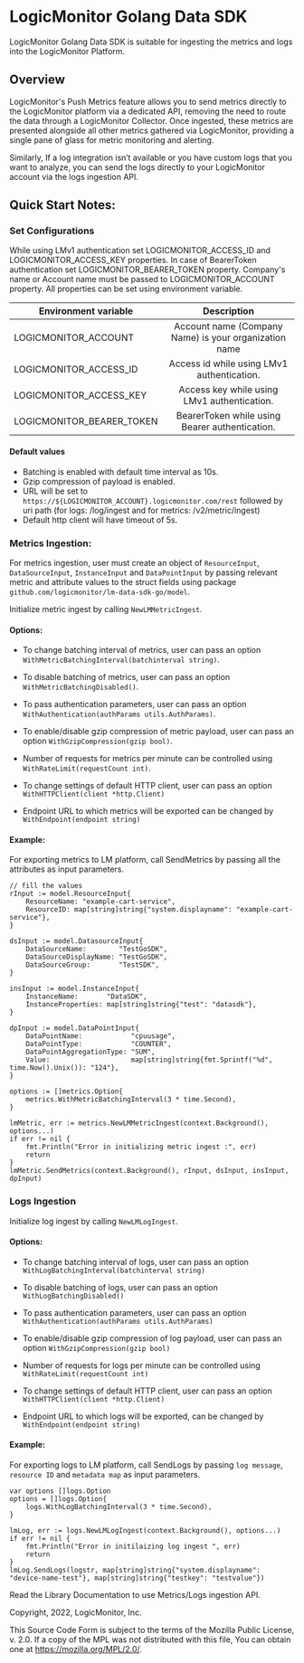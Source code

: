 # LogicMonitor Golang Data SDK

LogicMonitor Golang Data SDK is suitable for ingesting the metrics and logs into the LogicMonitor Platform.

## Overview
LogicMonitor's Push Metrics feature allows you to send metrics directly to the LogicMonitor platform via a dedicated API, removing the need to route the data through a LogicMonitor Collector. Once ingested, these metrics are presented alongside all other metrics gathered via LogicMonitor, providing a single pane of glass for metric monitoring and alerting.

Similarly, If a log integration isn’t available or you have custom logs that you want to analyze, you can send the logs directly to your LogicMonitor account via the logs ingestion API.

## Quick Start Notes:

### Set Configurations
While using LMv1 authentication set LOGICMONITOR_ACCESS_ID and LOGICMONITOR_ACCESS_KEY properties.
In case of BearerToken authentication set LOGICMONITOR_BEARER_TOKEN property. 
Company's name or Account name must be passed to LOGICMONITOR_ACCOUNT property. 
All properties can be set using environment variable.

| Environment variable |	Description |
| -------------------- |:--------------:|
|   LOGICMONITOR_ACCOUNT         |	Account name (Company Name) is your organization name |
|   LOGICMONITOR_ACCESS_ID       |	Access id while using LMv1 authentication.|
|   LOGICMONITOR_ACCESS_KEY      |	Access key while using LMv1 authentication.|
|   LOGICMONITOR_BEARER_TOKEN    |	BearerToken while using Bearer authentication.|

#### Default values

- Batching is enabled with default time interval as 10s.
- Gzip compression of payload is enabled.
- URL will be set to `https://${LOGICMONITOR_ACCOUNT}.logicmonitor.com/rest` followed by uri path (for logs: /log/ingest and for metrics: /v2/metric/ingest)
- Default http client will have timeout of 5s.

### Metrics Ingestion:
For metrics ingestion, user must create an object of `ResourceInput`, `DataSourceInput`, `InstanceInput` and `DataPointInput` by passing relevant metric and attribute values to the struct fields using package `github.com/logicmonitor/lm-data-sdk-go/model`.

Initialize metric ingest by calling `NewLMMetricIngest`. 

#### Options:

- To change batching interval of metrics, user can pass an option `WithMetricBatchingInterval(batchinterval string)`.

- To disable batching of metrics, user can pass an option `WithMetricBatchingDisabled()`.

- To pass authentication parameters, user can pass an option `WithAuthentication(authParams utils.AuthParams)`.

- To enable/disable gzip compression of metric payload, user can pass an option `WithGzipCompression(gzip bool)`.

- Number of requests for metrics per minute can be controlled using `WithRateLimit(requestCount int)`.

- To change settings of default HTTP client, user can pass an option `WithHTTPClient(client *http.Client)`

- Endpoint URL to which metrics will be exported can be changed by `WithEndpoint(endpoint string)` 

#### Example:

For exporting metrics to LM platform, call SendMetrics by passing all the attributes as input parameters.

    // fill the values
	rInput := model.ResourceInput{
		ResourceName: "example-cart-service",
		ResourceID: map[string]string{"system.displayname": "example-cart-service"},
	}

	dsInput := model.DatasourceInput{
		DataSourceName:        "TestGoSDK",
		DataSourceDisplayName: "TestGoSDK",
		DataSourceGroup:       "TestSDK",
	}

	insInput := model.InstanceInput{
		InstanceName:       "DataSDK",
		InstanceProperties: map[string]string{"test": "datasdk"},
	}

	dpInput := model.DataPointInput{
		DataPointName:            "cpuusage",
		DataPointType:            "COUNTER",
		DataPointAggregationType: "SUM",
		Value:                    map[string]string{fmt.Sprintf("%d", time.Now().Unix()): "124"},
	}

	options := []metrics.Option{
		metrics.WithMetricBatchingInterval(3 * time.Second),
	}

	lmMetric, err := metrics.NewLMMetricIngest(context.Background(), options...)
	if err != nil {
		fmt.Println("Error in initializing metric ingest :", err)
		return
	}
	lmMetric.SendMetrics(context.Background(), rInput, dsInput, insInput, dpInput)

### Logs Ingestion

Initialize log ingest by calling `NewLMLogIngest`. 

#### Options:

- To change batching interval of logs, user can pass an option `WithLogBatchingInterval(batchinterval string)`

- To disable batching of logs, user can pass an option `WithLogBatchingDisabled()`

- To pass authentication parameters, user can pass an option `WithAuthentication(authParams utils.AuthParams)`

- To enable/disable gzip compression of log payload, user can pass an option `WithGzipCompression(gzip bool)`

- Number of requests for logs per minute can be controlled using `WithRateLimit(requestCount int)`

- To change settings of default HTTP client, user can pass an option `WithHTTPClient(client *http.Client)`

- Endpoint URL to which logs will be exported, can be changed by `WithEndpoint(endpoint string)` 

#### Example:

For exporting logs to LM platform, call SendLogs by passing `log message`, `resource ID` and `metadata map` as input parameters.

```
var options []logs.Option
options = []logs.Option{
	logs.WithLogBatchingInterval(3 * time.Second),
}

lmLog, err := logs.NewLMLogIngest(context.Background(), options...)
if err != nil {
	fmt.Println("Error in initilaizing log ingest ", err)
	return
}
lmLog.SendLogs(logstr, map[string]string{"system.displayname": "device-name-test"}, map[string]string{"testkey": "testvalue"})
```

Read the Library Documentation to use Metrics/Logs ingestion API.


Copyright, 2022, LogicMonitor, Inc.

This Source Code Form is subject to the terms of the Mozilla Public License, v. 2.0. If a copy of the MPL was not distributed with this file, You can obtain one at https://mozilla.org/MPL/2.0/.